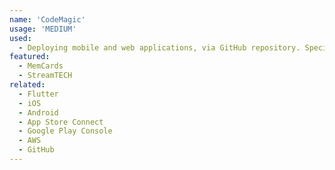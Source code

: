 ```yaml
---
name: 'CodeMagic'
usage: 'MEDIUM'
used:
  - Deploying mobile and web applications, via GitHub repository. Specifically, for deploying Flutter apps to their appropriate endpoints; including iOS to App Store Connect, Android to Google Play Store and web to Amazon Simple Storage Service (S3)
featured:
  - MemCards
  - StreamTECH
related:
  - Flutter
  - iOS
  - Android
  - App Store Connect
  - Google Play Console
  - AWS
  - GitHub
---
```


